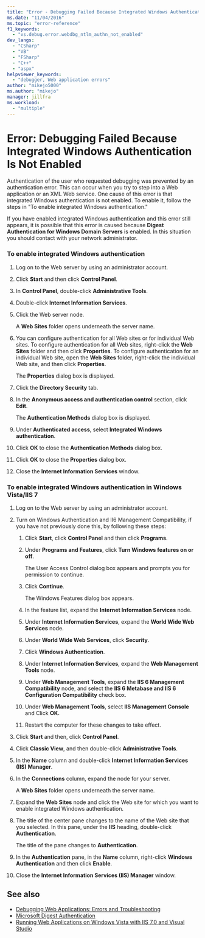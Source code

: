 ```yaml
---
title: "Error - Debugging Failed Because Integrated Windows Authentication Is Not Enabled | Microsoft Docs"
ms.date: "11/04/2016"
ms.topic: "error-reference"
f1_keywords:
  - "vs.debug.error.webdbg_ntlm_authn_not_enabled"
dev_langs:
  - "CSharp"
  - "VB"
  - "FSharp"
  - "C++"
  - "aspx"
helpviewer_keywords:
  - "debugger, Web application errors"
author: "mikejo5000"
ms.author: "mikejo"
manager: jillfra
ms.workload:
  - "multiple"
---
```

# Error: Debugging Failed Because Integrated Windows Authentication Is Not Enabled
Authentication of the user who requested debugging was prevented by an authentication error. This can occur when you try to step into a Web application or an XML Web service. One cause of this error is that integrated Windows authentication is not enabled. To enable it, follow the steps in "To enable integrated Windows authentication."

 If you have enabled integrated Windows authentication and this error still appears, it is possible that this error is caused because **Digest Authentication for Windows Domain Servers** is enabled. In this situation you should contact with your network administrator.

### To enable integrated Windows authentication

1. Log on to the Web server by using an administrator account.

2. Click **Start** and then click **Control Panel**.

3. In **Control Panel**, double-click **Administrative Tools**.

4. Double-click **Internet Information Services**.

5. Click the Web server node.

     A **Web Sites** folder opens underneath the server name.

6. You can configure authentication for all Web sites or for individual Web sites. To configure authentication for all Web sites, right-click the **Web Sites** folder and then click **Properties**. To configure authentication for an individual Web site, open the **Web Sites** folder, right-click the individual Web site, and then click **Properties**.

     The **Properties** dialog box is displayed.

7. Click the **Directory Security** tab.

8. In the **Anonymous access and authentication control** section, click **Edit**.

     The **Authentication Methods** dialog box is displayed.

9. Under **Authenticated access**, select **Integrated Windows authentication**.

10. Click **OK** to close the **Authentication Methods** dialog box.

11. Click **OK** to close the **Properties** dialog box.

12. Close the **Internet Information Services** window.

### To enable integrated Windows authentication in Windows Vista/IIS 7

1. Log on to the Web server by using an administrator account.

2. Turn on Windows Authentication and II6 Management Compatibility, if you have not previously done this, by following these steps:

    1. Click **Start**, click **Control Panel** and then click **Programs**.

    2. Under **Programs and Features**, click **Turn Windows features on or off**.

         The User Access Control dialog box appears and prompts you for permission to continue.

    3. Click **Continue**.

         The Windows Features dialog box appears.

    4. In the feature list, expand the **Internet Information Services** node.

    5. Under **Internet Information Services**, expand the **World Wide Web Services** node.

    6. Under **World Wide Web Services**, click **Security**.

    7. Click **Windows Authentication**.

    8. Under **Internet Information Services**, expand the **Web Management Tools** node.

    9. Under **Web Management Tools**, expand the **IIS 6 Management Compatibility** node, and select the **IIS 6 Metabase and IIS 6 Configuration Compatibility** check box.

    10. Under **Web Management Tools**, select **IIS Management Console** and Click **OK.**

    11. Restart the computer for these changes to take effect.

3. Click **Start** and then, click **Control Panel**.

4. Click **Classic View**, and then double-click **Administrative Tools**.

5. In the **Name** column and double-click **Internet Information Services (IIS) Manager**.

6. In the **Connections** column, expand the node for your server.

     A **Web Sites** folder opens underneath the server name.

7. Expand the **Web Sites** node and click the Web site for which you want to enable integrated Windows authentication.

8. The title of the center pane changes to the name of the Web site that you selected. In this pane, under the **IIS** heading, double-click **Authentication**.

     The title of the pane changes to **Authentication**.

9. In the **Authentication** pane, in the **Name** column, right-click **Windows Authentication** and then click **Enable**.

10. Close the **Internet Information Services (IIS) Manager** window.

## See also
- [Debugging Web Applications: Errors and Troubleshooting](../debugger/debugging-web-applications-errors-and-troubleshooting.md)
- [Microsoft Digest Authentication](/windows/win32/secauthn/microsoft-digest-authentication)
- [Running Web Applications on Windows Vista with IIS 7.0 and Visual Studio](https://msdn.microsoft.com/Library/262a82ac-dd0e-4096-86c6-fb463e88be66)